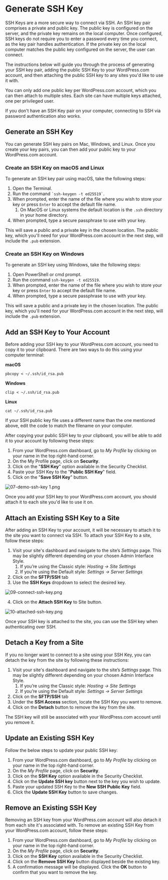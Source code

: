 # Generate SSH Key

SSH Keys are a more secure way to connect via SSH. An SSH key pair comprises a private and public key. The public key is configured on the server, and the private key remains on the local computer. Once configured, SSH keys do not require you to enter a password every time you connect, as the key pair handles authentication. If the private key on the local computer matches the public key configured on the server, the user can connect.

The instructions below will guide you through the process of generating your SSH key pair, adding the public SSH Key to your WordPress.com account, and then attaching the public SSH key to any sites you'd like to use it with.

You can only add one public key per WordPress.com account, which you can then attach to multiple sites. Each site can have multiple keys attached, one per privileged user.

If you don't have an SSH Key pair on your computer, connecting to SSH via password authentication also works.

## Generate an SSH Key

You can generate SSH key pairs on Mac, Windows, and Linux. Once you create your key pairs, you can then add your public key to your WordPress.com account.

### Create an SSH Key on macOS and Linux

To generate an SSH key pair using macOS, take the following steps:

1. Open the Terminal.
2. Run the command `` `ssh-keygen -t ed25519` ``.
3. When prompted, enter the name of the file where you wish to store your key or press `Enter` to accept the default file name.
   1. On MacOS or Linux systems the default location is the `.ssh` directory in your home directory.
4. When prompted, type a secure passphrase to use with your key.

This will save a public and a private key in the chosen location. The public key, which you'll need for your WordPress.com account in the next step, will include the `.pub` extension.

### Create an SSH Key on Windows

To generate an SSH key using Windows, take the following steps:

1. Open PowerShell or cmd prompt.
2. Run the command `ssh-keygen -t ed25519`.
3. When prompted, enter the name of the file where you wish to store your key or press `Enter` to accept the default file name.
4. When prompted, type a secure passphrase to use with your key.

This will save a public and a private key in the chosen location. The public key, which you'll need for your WordPress.com account in the next step, will include the `.pub` extension.

## Add an SSH Key to Your Account

Before adding your SSH key to your WordPress.com account, you need to copy it to your clipboard. There are two ways to do this using your computer terminal:

**macOS**

```
pbcopy < ~/.ssh/id_rsa.pub
```

**Windows**

```
clip < ~/.ssh/id_rsa.pub
```

**Linux**

```
cat ~/.ssh/id_rsa.pub
```

If your SSH public key file uses a different name than the one mentioned above, edit the code to match the filename on your computer.

After copying your public SSH key to your clipboard, you will be able to add it to your account by following these steps:

1. From your WordPress.com dashboard, go to *My Profile* by clicking on your name in the top right-hand corner.
2. On the My Profile page, click on **Security**.
3. Click on the "**SSH Key**" option available in the Security Checklist.
4. Paste your SSH Key to the "**Public SSH Key**" field.
5. Click on the "**Save SSH Key**" button.

![07-demo-ssh-key 1.png](images/07-demo-ssh-key%201.png)

Once you add your SSH key to your WordPress.com account, you should attach it to each site you'd like to use it on.

## Attach an Existing SSH Key to a Site

After adding an SSH Key to your account, it will be necessary to attach it to the site you want to connect via SSH. To attach your SSH Key to a site, follow these steps:

1. Visit your site's dashboard and navigate to the site’s *Settings* page. This may be slightly different depending on your chosen Admin Interface Style.
   1. If you’re using the Classic style: *Hosting → Site Settings*
   2. If you’re using the Default style: *Settings → Server Settings*
2. Click on the **SFTP/SSH** tab
3. Use the **SSH Keys** dropdown to select the desired key.

![09-connect-ssh-key.png](images/09-connect-ssh-key.png)

4. Click on the **Attach SSH Key** to Site button.

![10-attached-ssh-key.png](images/10-attached-ssh-key.png)

Once your SSH key is attached to the site, you can use the SSH key when authenticating over SSH.

## Detach a Key from a Site

If you no longer want to connect to a site using your SSH Key, you can detach the key from the site by following these instructions:

1. Visit your site's dashboard and navigate to the site’s *Settings* page. This may be slightly different depending on your chosen Admin Interface Style.
   1. If you’re using the Classic style: *Hosting → Site Settings*
   2. If you’re using the Default style: *Settings → Server Settings*
2. Click on the **SFTP/SSH** tab
3. Under the **SSH Access** section, locate the SSH Key you want to remove.
4. Click on the **Detach** button to remove the key from the site.

The SSH key will still be associated with your WordPress.com account until you remove it.

## Update an Existing SSH Key

Follow the below steps to update your public SSH key:

1. From your WordPress.com dashboard, go to *My Profile* by clicking on your name in the top right-hand corner.
2. On the *My Profile* page, click on **Security**.
3. Click on the **SSH Key** option available in the Security Checklist.
4. Click on the **Update SSH key** button next to the key you wish to update.
5. Paste your updated SSH Key to the **New SSH Public Key** field.
6. Click the **Update SSH Key** button to save changes.

## Remove an Existing SSH Key

Removing an SSH key from your WordPress.com account will also detach it from each site it's associated with. To remove an existing SSH Key from your WordPress.com account, follow these steps:

1. From your WordPress.com dashboard, go to *My Profile* by clicking on your name in the top right-hand corner.
2. On the *My Profile* page, click on **Security**.
3. Click on the **SSH Key** option available in the Security Checklist.
4. Click on the **Remove SSH Key** button displayed beside the existing key.
5. A confirmation message will be displayed. Click the **OK** button to confirm that you want to remove the key.
